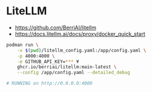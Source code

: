 # LiteLLM

- https://github.com/BerriAI/litellm
- https://docs.litellm.ai/docs/proxy/docker_quick_start

```sh
podman run \
    -v $(pwd)/litellm_config.yaml:/app/config.yaml \
    -p 4000:4000 \
    -e GITHUB_API_KEY=*** ¥
    ghcr.io/berriai/litellm:main-latest \
    --config /app/config.yaml --detailed_debug

# RUNNING on http://0.0.0.0:4000
```
